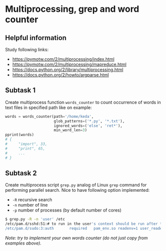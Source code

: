 # Multiprocessing, grep and word counter

## Helpful information

Study following links:
 - https://pymotw.com/2/multiprocessing/index.html
 - https://pymotw.com/2/multiprocessing/mapreduce.html
 - https://docs.python.org/2/library/multiprocessing.html
 - https://docs.python.org/2/howto/argparse.html


## Subtask 1

Create multiprocess function `words_counter` to count occurrence of words in
text files in specified path like on example:

```python
words = words_counter(path='/home/keda',
                      glob_patterns=('*.py', '*.txt'),
                      ignored_words=('else', 'ret*'),
                      min_word_len=3)
pprint(words)
# {
#     "import", 33,
#     "print", 65,
#     ...
# }
```


## Subtask 2

Create multiprocess script `grep.py` analog of Linux `grep` command for
performing parallel search. Nice to have following option implemented:
 - `-R` recursive search
 - `-n` number of line
 - `-p` number of processes (by default number of cores)

```bash
$ grep.py -R -n 'user' /etc
/etc/pam.d/sshd:51:# to run in the user's context should be run after this.
/etc/pam.d/sudo:3:auth       required   pam_env.so readenv=1 user_readenv=0
```

_Note: try to implement your own words counter (do not just copy from examples
above)._
